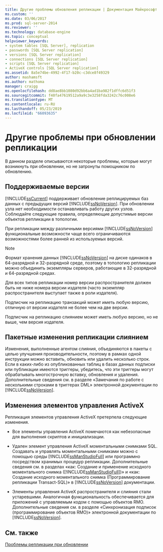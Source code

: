 ```yaml
---
title: Другие проблемы обновления репликации | Документация Майкрософт
ms.custom: ''
ms.date: 03/06/2017
ms.prod: sql-server-2014
ms.reviewer: ''
ms.technology: database-engine
ms.topic: conceptual
helpviewer_keywords:
- system tables [SQL Server], replication
- passwords [SQL Server replication]
- versions [SQL Server replication]
- connections [SQL Server replication]
- scripts [SQL Server replication]
- ActiveX controls [SQL Server replication]
ms.assetid: 8a5e74be-4992-4f17-b20c-c3dce8f49329
author: mashamsft
ms.author: mathoma
manager: craigg
ms.openlocfilehash: dd8ae8bb1080d92bb6a4ad1ba982f1dffc6d51f3
ms.sourcegitcommit: f40fa47619512a9a9c3e3258fda3242c76c008e6
ms.translationtype: MT
ms.contentlocale: ru-RU
ms.lasthandoff: 05/23/2019
ms.locfileid: "66093635"
---
```

# <a name="other-replication-upgrade-issues"></a>Другие проблемы при обновлении репликации
  В данном разделе описываются некоторые проблемы, которые могут возникнуть при обновлении, но не затронуты помощником по обновлению.  
  
## <a name="versions-supported"></a>Поддерживаемые версии  
 [!INCLUDE[ssCurrent](../../includes/sscurrent-md.md)] поддерживает обновление реплицируемых баз данных с предыдущих версий [!INCLUDE[ssNoVersion](../../includes/ssnoversion-md.md)]. При обновлении узла нет необходимости останавливать работу других узлов. Соблюдайте следующие правила, определяющие допустимые версии объектов репликации в топологии.  
  
 При репликации между различными версиями [!INCLUDE[ssNoVersion](../../includes/ssnoversion-md.md)] функциональные возможности чаще всего ограничиваются возможностями более ранней из используемых версий.  
  
> [!NOTE]  
>  Формат хранения данных [!INCLUDE[ssNoVersion](../../includes/ssnoversion-md.md)] на диске одинаков в 64-разрядной и 32-разрядной среде, поэтому в топологию репликации можно объединить экземпляры серверов, работающие в 32-разрядной и 64-разрядной средах.  
  
 Для всех типов репликации номер версии распространителя должен быть не ниже номера версии издателя (часто экземпляр распространителя выступает также в роли издателя).  
  
 Подписчик на репликацию транзакций может иметь любую версию, отличную от версии издателя не более чем на две версии.  
  
 Подписчик на репликацию слиянием может иметь любую версию, но не выше, чем версия издателя.  
  
## <a name="merge-replication-batches-changes"></a>Пакетные изменения репликации слиянием  
 Изменения, выполненные агентом слияния, объединяются в пакеты с целью улучшения производительности, поэтому в рамках одной инструкции можно вставить, обновить или удалить несколько строк. Если в каких-либо из опубликованных таблиц в базах данных подписки или публикации имеются триггеры, убедитесь, что эти триггеры могут обрабатывать многострочную вставку, обновления и удаления. Дополнительные сведения см. в разделе «Замечания по работе с несколькими строками в триггерах DML» электронной документации по [!INCLUDE[ssNoVersion](../../includes/ssnoversion-md.md)].  
  
## <a name="activex-control-changes"></a>Изменения элементов управления ActiveX  
 Репликация элементов управления ActiveX претерпела следующие изменения.  
  
-   Все элементы управления ActiveX помечаются как небезопасные для выполнения скриптов и инициализации.  
  
-   Удален элемент управления ActiveX моментальными снимками SQL. Создавать и управлять моментальными снимками можно с помощью среды [!INCLUDE[ssManStudioFull](../../includes/ssmanstudiofull-md.md)] или программно посредством хранимых процедур репликации. Дополнительные сведения см. в разделах «как: Создание и применение исходного моментального снимка ([!INCLUDE[ssManStudioFull](../../includes/ssmanstudiofull-md.md)])» и «как: Создание исходного моментального снимка (Программирование репликации Transact-SQL)» в [!INCLUDE[ssNoVersion](../../includes/ssnoversion-md.md)] документации.  
  
-   Элементы управления ActiveX распространителя и слияния стали устаревшими. Аналогичная функциональность обеспечивается для приложений с управляемым кодом с помощью объектов RMO. Дополнительные сведения см. в разделе «Синхронизация подписок (программирование объектов RMO)» электронной документации по [!INCLUDE[ssNoVersion](../../includes/ssnoversion-md.md)].  
  
## <a name="see-also"></a>См. также  
 [Проблемы репликации при обновлении](../../../2014/sql-server/install/replication-upgrade-issues.md)  
  
  
